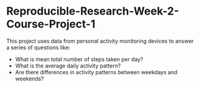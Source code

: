 # Reproducible-Research-Week-2-Course-Project-1
This project uses data from personal activity monitoring devices to answer a series of questions like: 
- What is mean total number of steps taken per day?
- What is the average daily activity pattern?
- Are there differences in activity patterns between weekdays and weekends?

